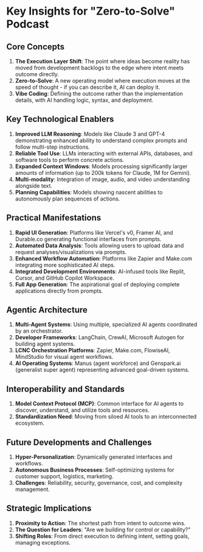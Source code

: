 # Key Insights for "Zero-to-Solve" Podcast

## Core Concepts
1. **The Execution Layer Shift**: The point where ideas become reality has moved from development backlogs to the edge where intent meets outcome directly.
2. **Zero-to-Solve**: A new operating model where execution moves at the speed of thought - if you can describe it, AI can deploy it.
3. **Vibe Coding**: Defining the outcome rather than the implementation details, with AI handling logic, syntax, and deployment.

## Key Technological Enablers
1. **Improved LLM Reasoning**: Models like Claude 3 and GPT-4 demonstrating enhanced ability to understand complex prompts and follow multi-step instructions.
2. **Reliable Tool Use**: LLMs interacting with external APIs, databases, and software tools to perform concrete actions.
3. **Expanded Context Windows**: Models processing significantly larger amounts of information (up to 200k tokens for Claude, 1M for Gemini).
4. **Multi-modality**: Integration of image, audio, and video understanding alongside text.
5. **Planning Capabilities**: Models showing nascent abilities to autonomously plan sequences of actions.

## Practical Manifestations
1. **Rapid UI Generation**: Platforms like Vercel's v0, Framer AI, and Durable.co generating functional interfaces from prompts.
2. **Automated Data Analysis**: Tools allowing users to upload data and request analyses/visualizations via prompts.
3. **Enhanced Workflow Automation**: Platforms like Zapier and Make.com integrating more sophisticated AI steps.
4. **Integrated Development Environments**: AI-infused tools like Replit, Cursor, and GitHub Copilot Workspace.
5. **Full App Generation**: The aspirational goal of deploying complete applications directly from prompts.

## Agentic Architecture
1. **Multi-Agent Systems**: Using multiple, specialized AI agents coordinated by an orchestrator.
2. **Developer Frameworks**: LangChain, CrewAI, Microsoft Autogen for building agent systems.
3. **LCNC Orchestration Platforms**: Zapier, Make.com, FlowiseAI, MindStudio for visual agent workflows.
4. **AI Operating Systems**: Manus (agent workforce) and Genspark.ai (generalist super agent) representing advanced goal-driven systems.

## Interoperability and Standards
1. **Model Context Protocol (MCP)**: Common interface for AI agents to discover, understand, and utilize tools and resources.
2. **Standardization Need**: Moving from siloed AI tools to an interconnected ecosystem.

## Future Developments and Challenges
1. **Hyper-Personalization**: Dynamically generated interfaces and workflows.
2. **Autonomous Business Processes**: Self-optimizing systems for customer support, logistics, marketing.
3. **Challenges**: Reliability, security, governance, cost, and complexity management.

## Strategic Implications
1. **Proximity to Action**: The shortest path from intent to outcome wins.
2. **The Question for Leaders**: "Are we building for control or capability?"
3. **Shifting Roles**: From direct execution to defining intent, setting goals, managing exceptions.
